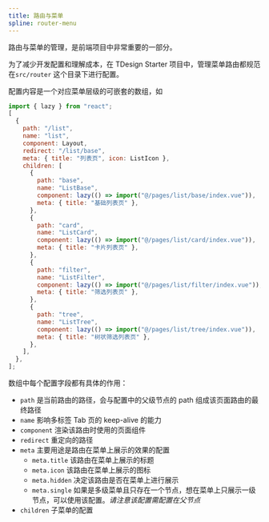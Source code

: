 ```yaml
---
title: 路由与菜单
spline: router-menu
---
```


路由与菜单的管理，是前端项目中非常重要的一部分。

为了减少开发配置和理解成本，在 TDesign Starter 项目中，管理菜单路由都规范在`src/router` 这个目录下进行配置。

配置内容是一个对应菜单层级的可嵌套的数组，如

```js
import { lazy } from "react";
[
  {
    path: "/list",
    name: "list",
    component: Layout,
    redirect: "/list/base",
    meta: { title: "列表页", icon: ListIcon },
    children: [
      {
        path: "base",
        name: "ListBase",
        component: lazy(() => import("@/pages/list/base/index.vue")),
        meta: { title: "基础列表页" },
      },
      {
        path: "card",
        name: "ListCard",
        component: lazy(() => import("@/pages/list/card/index.vue")),
        meta: { title: "卡片列表页" },
      },
      {
        path: "filter",
        name: "ListFilter",
        component: lazy(() => import("@/pages/list/filter/index.vue")),
        meta: { title: "筛选列表页" },
      },
      {
        path: "tree",
        name: "ListTree",
        component: lazy(() => import("@/pages/list/tree/index.vue")),
        meta: { title: "树状筛选列表页" },
      },
    ],
  },
];
```

数组中每个配置字段都有具体的作用：

- `path` 是当前路由的路径，会与配置中的父级节点的 path 组成该页面路由的最终路径
- `name` 影响多标签 Tab 页的 keep-alive 的能力
- `component` 渲染该路由时使用的页面组件
- `redirect` 重定向的路径
- `meta` 主要用途是路由在菜单上展示的效果的配置
  - `meta.title` 该路由在菜单上展示的标题
  - `meta.icon` 该路由在菜单上展示的图标
  - `meta.hidden` 决定该路由是否在菜单上进行展示
  - `meta.single` 如果是多级菜单且只存在一个节点，想在菜单上只展示一级节点，可以使用该配置。_请注意该配置需配置在父节点_
- `children` 子菜单的配置
